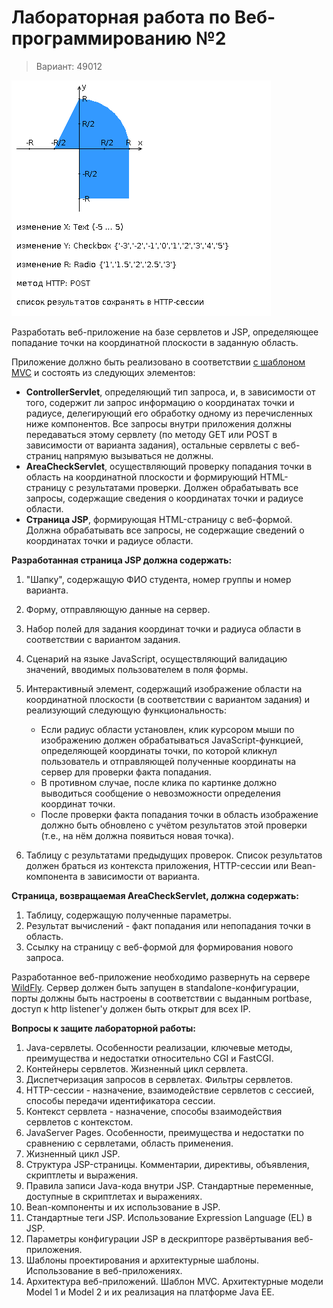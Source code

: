 # Лабораторная работа по Веб-программированию №2

> Вариант: 49012

![area](src/main/resources/images/area.png)

Разработать веб-приложение на базе сервлетов и JSP, определяющее попадание точки на координатной плоскости в заданную область.

Приложение должно быть реализовано в соответствии [с шаблоном MVC](https://en.wikipedia.org/wiki/Model%E2%80%93view%E2%80%93controller) и состоять из следующих элементов:

* **ControllerServlet**, определяющий тип запроса, и, в зависимости от того, содержит ли запрос информацию о координатах точки и радиусе, делегирующий его обработку одному из перечисленных ниже компонентов. Все запросы внутри приложения должны передаваться этому сервлету (по методу GET или POST в зависимости от варианта задания), остальные сервлеты с веб-страниц напрямую вызываться не должны.
* **AreaCheckServlet**, осуществляющий проверку попадания точки в область на координатной плоскости и формирующий HTML-страницу с результатами проверки. Должен обрабатывать все запросы, содержащие сведения о координатах точки и радиусе области.
* **Страница JSP**, формирующая HTML-страницу с веб-формой. Должна обрабатывать все запросы, не содержащие сведений о координатах точки и радиусе области.

**Разработанная страница JSP должна содержать:**

1) "Шапку", содержащую ФИО студента, номер группы и номер варианта.
2) Форму, отправляющую данные на сервер.
3) Набор полей для задания координат точки и радиуса области в соответствии с вариантом задания.
4) Сценарий на языке JavaScript, осуществляющий валидацию значений, вводимых пользователем в поля формы.
5) Интерактивный элемент, содержащий изображение области на координатной плоскости (в соответствии с вариантом задания) и реализующий следующую функциональность:

	* Если радиус области установлен, клик курсором мыши по изображению должен обрабатываться JavaScript-функцией, определяющей координаты точки, по которой кликнул пользователь и отправляющей полученные координаты на сервер для проверки факта попадания.
	* В противном случае, после клика по картинке должно выводиться сообщение о невозможности определения координат точки.
	* После проверки факта попадания точки в область изображение должно быть обновлено с учётом результатов этой проверки (т.е., на нём должна появиться новая точка).

6) Таблицу с результатами предыдущих проверок. Список результатов должен браться из контекста приложения, HTTP-сессии или Bean-компонента в зависимости от варианта.

**Страница, возвращаемая AreaCheckServlet, должна содержать:**

1) Таблицу, содержащую полученные параметры.
2) Результат вычислений - факт попадания или непопадания точки в область.
3) Ссылку на страницу с веб-формой для формирования нового запроса.

Разработанное веб-приложение необходимо развернуть на сервере [WildFly](https://wildfly.org/). Сервер должен быть запущен в standalone-конфигурации, порты должны быть настроены в соответствии с выданным portbase, доступ к http listener'у должен быть открыт для всех IP.

**Вопросы к защите лабораторной работы:**

1) Java-сервлеты. Особенности реализации, ключевые методы, преимущества и недостатки относительно CGI и FastCGI.
2) Контейнеры сервлетов. Жизненный цикл сервлета.
3) Диспетчеризация запросов в сервлетах. Фильтры сервлетов.
4) HTTP-сессии - назначение, взаимодействие сервлетов с сессией, способы передачи идентификатора сессии.
5) Контекст сервлета - назначение, способы взаимодействия сервлетов с контекстом.
6) JavaServer Pages. Особенности, преимущества и недостатки по сравнению с сервлетами, область применения.
7) Жизненный цикл JSP.
8) Структура JSP-страницы. Комментарии, директивы, объявления, скриптлеты и выражения.
9) Правила записи Java-кода внутри JSP. Стандартные переменные, доступные в скриптлетах и выражениях.
10) Bean-компоненты и их использование в JSP.
11) Стандартные теги JSP. Использование Expression Language (EL) в JSP.
12) Параметры конфигурации JSP в дескрипторе развёртывания веб-приложения.
13) Шаблоны проектирования и архитектурные шаблоны. Использование в веб-приложениях.
14) Архитектура веб-приложений. Шаблон MVC. Архитектурные модели Model 1 и Model 2 и их реализация на платформе Java EE.
